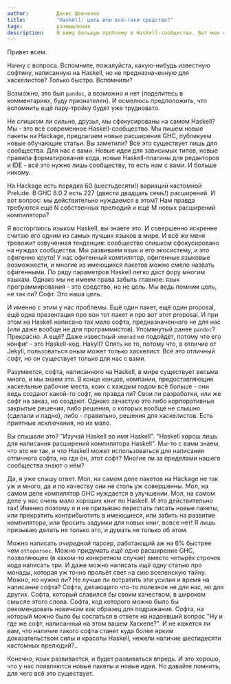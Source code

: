 ```yaml
---
author:         Денис Шевченко
title:          "Haskell: цель или всё-таки средство?"
tags:           размышления
description:    Я вижу большую проблему в Haskell-сообществе. Вот мои сумбурные мысли на сей счёт.
---
```


Привет всем.

Начну с вопроса. Вспомните, пожалуйста, какую-нибудь известную софтину, написанную на Haskell, но не предназначенную для хаскелистов? Только быстро. Вспомнили?

Возможно, это был `pandoc`, а возможно и нет (поделитесь в комментариях, буду признателен). И осмелюсь предположить, что вспомнить ещё пару-тройку будет уже трудновато.

Не слишком ли сильно, друзья, мы сфокусированы на самом Haskell? Мы - это всё современное Haskell-сообщество. Мы пишем новые пакеты на Hackage, предлагаем новые расширения GHC, публикуем новые обучающие статьи. Вы заметили? Всё это существует лишь для сообщества. Для нас с вами. Новые идеи для зависимых типов, новые правила форматирования кода, новые Haskell-плагины для редакторов и IDE - всё это нужно лишь сообществу, то есть нам с вами. И больше никому.

На Hackage есть порядка 60 (шестьдесяти!) вариаций кастомной Prelude. В GHC 8.0.2 есть 227 (двести двадцать семь!) расширений. И вот вопрос: мы действительно нуждаемся в этом? Нам правда требуются ещё N собственных прелюдий и ещё M новых расширений компилятора?

Я восторгаюсь языком Haskell, вы знаете это. И совершенно искренне считаю его одним из самых лучших языков в мире. И всё же меня тревожит озвученная тенденция: сообщество слишком сфокусировано на нуждах сообщества. Мы развиваем язык и его экосистему, и это офигенно круто! У нас офигенный компилятор, офигенные языковые возможности, и многие из имеющихся пакетов можно смело назвать офигенными. По ряду параметров Haskell легко даст фору многим языкам. Однако мы не имеем права забыть главное: язык программирования - это средство, но не цель. Мы ведь помним цель, не так ли? Софт. Это наша цель.

И именно с этим у нас проблемы. Ещё один пакет, ещё один proposal, ещё одна презентация про вон тот пакет и про вот этот proposal. И при этом на Haskell написано так мало софта, предназначенного не для нас (или даже вообще не для программистов). Упомянутый ранее `pandoc`? Прекрасно. А ещё? Даже известный `xmonad` не подойдёт, потому что его конфиг - это Haskell-код. Hakyll? Опять не то, потому что, в отличие от Jekyll, пользоваться оным может только хаскелист. Всё это отличный софт, но он существует только для нас с вами.

Разумеется, софта, написанного на Haskell, в мире существует весьма много, и мы знаем это. В конце концов, компании, предоставляющие хаскельные рабочие места, коих с каждым годом всё больше - они ведь создают какой-то софт, не правда ли? Свои ли разработки, или же софт на заказ, но создают. Однако зачастую это либо корпоративные закрытые решения, либо решения, о которых вообще не слышно (сделали и ладно), либо - правильно, решения для хаскелистов. Есть приятные исключения, но их мало.

Вы слышали это? "Изучай Haskell во имя Haskell". "Haskell хорош лишь для написания расширений компилятора Haskell". Мы-то с вами знаем, что это не так, и что Haskell может использоваться для написания отличного софта, но где он, этот софт? Многие ли за пределами нашего сообщества знают о нём?

Да, я уже слышу ответ. Мол, на самом деле пакетов на Hackage не так уж и много, да и по качеству они не столь уж совершенны. Мол, на самом деле компилятор GHC нуждается в улучшении. Мол, на самом деле у нас очень мало хороших книг по Haskell. И это действительно так! Именно поэтому я и не призываю перестать писать новые пакеты, или прекратить контрибьютить в имеющиеся, или забить на развитие компилятора, или бросить задумки для новых книг, вовсе нет! Я лишь призываю делать не только это, и думать не только об этом.

Можно написать _очередной_ парсер, работающий аж на 6% быстрее чем `attoparsec`. Можно придумать _ещё одно_ расширение GHC, позволяющее (в каком-то конкретном случае) вместо четырёх строчек кода написать три. И даже можно написать _ещё одну_ статью про монады, которая уж точно прольёт свет на сию вселенскую тайну. Можно, но нужно ли? Не лучше ли потратить эти усилия и время на написание софта? Софта, делающего что-то полезное не для нас, но для других. Софта, который славился бы своим качеством, в широком смысле этого слова. Софта, код которого можно было бы рекомендовать новичкам как образец для подражания. Софта, на который можно было бы сослаться в ответе на надоевший вопрос "Ну и где же софт, написанный на этом вашем Хаскеле?". И не кажется ли вам, что наличие такого софта станет куда более ярким доказательством силы и красоты Haskell, нежели наличие шестидесяти кастомных прелюдий?..

Конечно, язык развивается, и будет развиваться впредь. И это хорошо, что у нас появляются новые пакеты и новые идеи. Но давайте помнить, для чего всё это существует.

